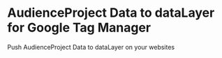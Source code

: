 # AudienceProject Data to dataLayer for Google Tag Manager
Push AudienceProject Data to dataLayer on your websites
